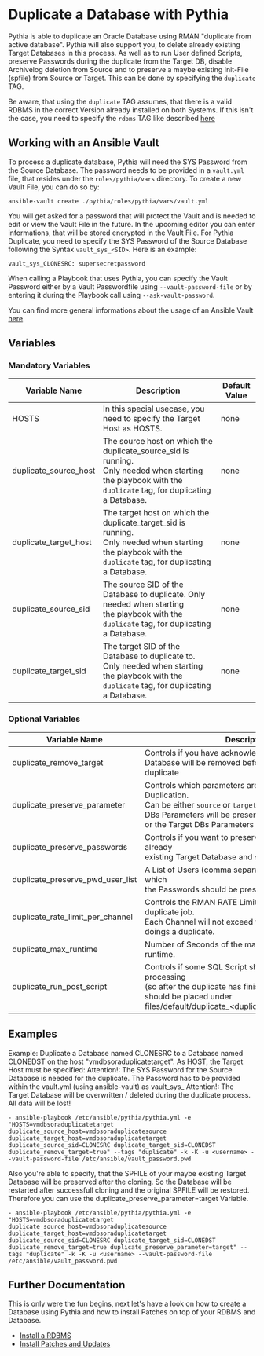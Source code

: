 # Duplicate a Database with Pythia

Pythia is able to duplicate an Oracle Database using RMAN "duplicate from active database". Pythia will also support you, to delete already existing Target Databases in this process. As well as to run User defined Scripts, preserve Passwords during the duplicate from the Target DB, disable Archivelog deletion from Source and to preserve a maybe existing Init-File (spfile) from Source or Target. This can be done by specifying the `duplicate` TAG.

Be aware, that using the `duplicate` TAG assumes, that there is a valid RDBMS in the correct Version already installed on both Systems. If this isn't the case, you need to specify the `rdbms` TAG like described [here](https://github.com/thedatabaseme/pythia/blob/master/docs/02_INSTALL_RDBMS.md)

## Working with an Ansible Vault

To process a duplicate database, Pythia will need the SYS Password from the Source Database. The password needs to be provided in a `vault.yml` file, that resides under the `roles/pythia/vars` directory.
To create a new Vault File, you can do so by:

    ansible-vault create ./pythia/roles/pythia/vars/vault.yml

You will get asked for a password that will protect the Vault and is needed to edit or view the Vault File in the future.
In the upcoming editor you can enter informations, that will be stored encrypted in the Vault File. For Pythia Duplicate, you need to specify the SYS Password of the Source Database following the Syntax `vault_sys_<SID>`. Here is an example:

    vault_sys_CLONESRC: supersecretpassword

When calling a Playbook that uses Pythia, you can specify the Vault Password either by a Vault Passwordfile using `--vault-password-file` or by entering it during the Playbook call using `--ask-vault-password`.

You can find more general informations about the usage of an Ansible Vault [here](https://docs.ansible.com/ansible/latest/user_guide/vault.html).
## Variables

### Mandatory Variables


| Variable Name | Description              | Default Value |
|---------------|--------------------------|---------------|
|HOSTS |In this special usecase, you need to specify the Target Host as HOSTS.|none|
|duplicate_source_host|The source host on which the duplicate_source_sid is running. <br>Only needed when starting the playbook with the `duplicate` tag, for duplicating a Database.|none|
|duplicate_target_host|The target host on which the duplicate_target_sid is running. <br>Only needed when starting the playbook with the `duplicate` tag, for duplicating a Database.|none|
|duplicate_source_sid|The source SID of the Database to duplicate. Only needed when starting <br>the playbook with the `duplicate` tag, for duplicating a Database.|none|
|duplicate_target_sid|The target SID of the Database to duplicate to. Only needed when starting <br>the playbook with the `duplicate` tag, for duplicating a Database.|none|

### Optional Variables


| Variable Name | Description              | Default Value |
|---------------|--------------------------|---------------|
|duplicate_remove_target|Controls if you have acknowledged that the Target Database will be removed before starting the actual duplicate|`FALSE`|
|duplicate_preserve_parameter|Controls which parameters are considered during Duplication. <br>Can be either `source` or `target`. So either the Source DBs Parameters will be preserved <br>or the Target DBs Parameters will be preserved|`source`|
|duplicate_preserve_passwords|Controls if you want to preserve the Passwords of an already <br>existing Target Database and set them after Duplication|`TRUE`|
|duplicate_preserve_pwd_user_list|A List of Users (comma separated and in Quotes) of which <br>the Passwords should be preserved|`'SYS','SYSTEM','DBSNMP'`|
|duplicate_rate_limit_per_channel|Controls the RMAN RATE Limit that comes to play in a duplicate job. <br>Each Channel will not exceed this Rate in Byte while doings a duplicate.|`40M`|
|duplicate_max_runtime|Number of Seconds of the maximum RMAN Duplicate runtime.|`54000`|
|duplicate_run_post_script|Controls if some SQL Script should be run in Post-processing <br>(so after the duplicate has finished). The SQL Script should be placed under <br>files/default/duplicate_<duplicate_source_sid>_post.sql|`FALSE`|

## Examples

Example: Duplicate a Database named CLONESRC to a Database named CLONEDST on the host "vmdbsoraduplicatetarget". As HOST, the Target Host must be specified:
Attention!: The SYS Password for the Source Database is needed for the duplicate. The Password has to be provided within the vault.yml (using ansible-vault) as vault_sys_<SOURCESID>
Attention!: The Target Database will be overwritten / deleted during the duplicate process. All data will be lost! 

    - ansible-playbook /etc/ansible/pythia/pythia.yml -e "HOSTS=vmdbsoraduplicatetarget duplicate_source_host=vmdbsoraduplicatesource duplicate_target_host=vmdbsoraduplicatetarget duplicate_source_sid=CLONESRC duplicate_target_sid=CLONEDST duplicate_remove_target=true" --tags "duplicate" -k -K -u <username> --vault-password-file /etc/ansible/vault_password.pwd

Also you're able to specify, that the SPFILE of your maybe existing Target Database will be preserved after the cloning. So the Database will be restarted after successfull cloning and the original SPFILE will be restored. Therefore you can use the duplicate_preserve_parameter=target Variable.

    - ansible-playbook /etc/ansible/pythia/pythia.yml -e "HOSTS=vmdbsoraduplicatetarget duplicate_source_host=vmdbsoraduplicatesource duplicate_target_host=vmdbsoraduplicatetarget duplicate_source_sid=CLONESRC duplicate_target_sid=CLONEDST duplicate_remove_target=true duplicate_preserve_parameter=target" --tags "duplicate" -k -K -u <username> --vault-password-file /etc/ansible/vault_password.pwd

## Further Documentation

This is only were the fun begins, next let's have a look on how to create a Database using Pythia and how to install Patches on top of your RDBMS and Database.

  - [Install a RDBMS](https://github.com/thedatabaseme/pythia/blob/master/docs/02_INSTALL_RDBMS.md)
  - [Install Patches and Updates](https://github.com/thedatabaseme/pythia/blob/master/docs/04_INSTALL_PATCH.md)